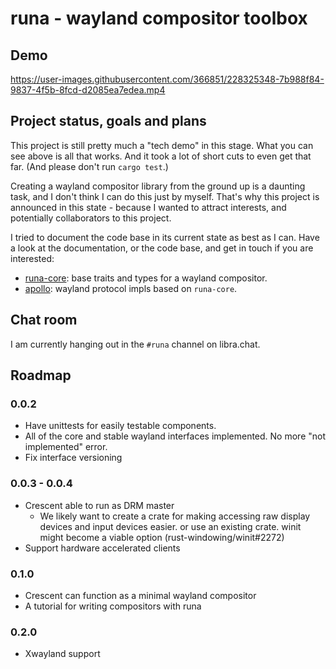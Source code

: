 # runa - wayland compositor toolbox

## Demo

https://user-images.githubusercontent.com/366851/228325348-7b988f84-9837-4f5b-8fcd-d2085ea7edea.mp4

## Project status, goals and plans

This project is still pretty much a "tech demo" in this stage. What you can see above is all that works. And it took a lot of short cuts to even get that far. (And please don't run `cargo test`.)

Creating a wayland compositor library from the ground up is a daunting task, and I don't think I can do this just by myself. That's why this project is announced in this state - because I wanted to attract interests, and potentially collaborators to this project.

I tried to document the code base in its current state as best as I can. Have a look at the documentation, or the code base, and get in touch if you are interested:

- [runa-core](https://yshui.github.io/runa/runa_core/index.html): base traits and types for a wayland compositor.
- [apollo](https://yshui.github.io/runa/apollo/index.html): wayland protocol impls based on `runa-core`.

## Chat room

I am currently hanging out in the `#runa` channel on libra.chat.

## Roadmap

### 0.0.2

- Have unittests for easily testable components.
- All of the core and stable wayland interfaces implemented. No more "not implemented" error.
- Fix interface versioning

### 0.0.3 - 0.0.4

- Crescent able to run as DRM master
  - We likely want to create a crate for making accessing raw display devices and input devices easier.
    or use an existing crate. winit might become a viable option (rust-windowing/winit#2272)
- Support hardware accelerated clients

### 0.1.0

- Crescent can function as a minimal wayland compositor
- A tutorial for writing compositors with runa

### 0.2.0

- Xwayland support

